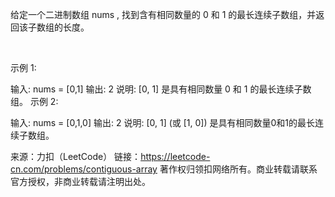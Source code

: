 给定一个二进制数组 nums , 找到含有相同数量的 0 和 1 的最长连续子数组，并返回该子数组的长度。

 

示例 1:

输入: nums = [0,1]
输出: 2
说明: [0, 1] 是具有相同数量 0 和 1 的最长连续子数组。
示例 2:

输入: nums = [0,1,0]
输出: 2
说明: [0, 1] (或 [1, 0]) 是具有相同数量0和1的最长连续子数组。


来源：力扣（LeetCode）
链接：https://leetcode-cn.com/problems/contiguous-array
著作权归领扣网络所有。商业转载请联系官方授权，非商业转载请注明出处。